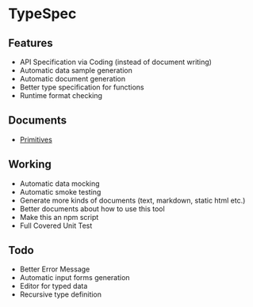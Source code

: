 TypeSpec
========

Features
--------

- API Specification via Coding (instead of document writing)
- Automatic data sample generation
- Automatic document generation
- Better type specification for functions
- Runtime format checking 

Documents
---------

- [Primitives](./Primitives-cn.md)

Working
-------

- Automatic data mocking
- Automatic smoke testing
- Generate more kinds of documents (text, markdown, static html etc.)
- Better documents about how to use this tool
- Make this an npm script
- Full Covered Unit Test

Todo
----

- Better Error Message
- Automatic input forms generation
- Editor for typed data
- Recursive type definition

